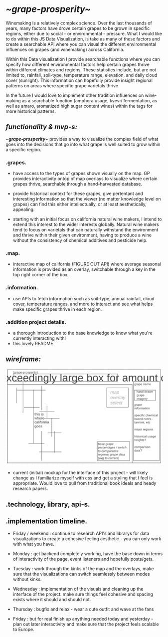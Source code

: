 # *~**grape-prosperity**~*


Winemaking is a relatively complex science. Over the last thousands of 
years, many factors have drove certain grapes to be grown in specific regions,
either due to social - or environmental - pressure.  What I would like to do
within this JS Data Visualization, is take as many of these factors and
create a searchable API where you can visual the different  environmental
influences on grapes (and winemaking) across California.

Within this Data visualization I provide searchable functions where you can
specify how different environmental factors help certain grapes thrive within
different climates and regions. These statistics include, but are not limited to,
rainfall, soil-type, temperature range, elevation, and daily cloud cover (sunlight).
This information can hopefully provide insight regional patterns on areas
where specific grape varietals thrive

In the future I would love to implement other tradition influences on wine-making
as a searchable function (amphora usage, kvevri fermentation, as well as
amaro, aromatized high sugar content wines) within the tags for more historical patterns.


## *functionality & mvp-s:*

*~**grape-prosperity**~* provides a way to visualize the complex
field of what goes into the decisions that go into what grape
is well suited to grow within a specific region.

### .grapes.
* have access to the types of grapes shown visually on the map. GP provides interactivity ontop of map overlays to visualize where certain grapes thrive, searchable through a hand-harvested database.

* provide historical context for these grapes, give pertentant and interesting information so that the viewer (no matter knowledge level on grapes) can find this either intellectually, or at least aesthetically, appealing.
* starting with an initial focus on california natural wine makers, I intend to extend this interest to the wider interests globally. Natural wine makers tend to focus on varietals that can naturally withstand the environment and thrive within their given environment, having to produce a wine without the consistency of chemical additives and pesticide help.

### .map.
* interactive map of california (FIGURE OUT API) where average seasonal information is provided as an overlay, switchable through a key in the top right corner of the box.

### .information.
* use APIs to fetch information such as soil-type, annual rainfail, cloud cover, temperature ranges, and more to interact and see what helps make specific grapes thrive in each region.

### .addition project details.
* a thorough introduction to the base knowledge to know what you're currently interacting with!
* this lovely README


## *wireframe:*

![grape-prosperity wireframe](./assets/wireframe/wireframe-concept.png)

* current (initial) mockup for the interface of this project - will likely change as I familiarize myself with css and get a styling that I feel is appropriate. Would love to pull from traditional book ideals and heady research papers.

## .technology, library, api-s.


## .implementation timeline.
* Friday / weekend : 
   continue to research API's and librarys for data visualizations to create a cohesive feeling aesthetic - you can only work with what you have.

* Monday : 
   get backend completely working, have the base down in terms of interactivity of the page, event listeners and hopefully posts/gets.

* Tuesday :
   work through the kinks of the map and the overlays, make sure that the visualizations can switch seamlessly between modes without kinks.

* Wednesday :
   implementation of the visuals and cleaning up the interface of the project. make sure things feel cohesive and spacing exists where it should and should not.

* Thursday :
   bugfix and relax - wear a cute outfit and wave at the fans

* Friday :
   but for real finish up anything needed today and yesterday - plan out later interactivity and make sure that the project feels scalable to Europe.